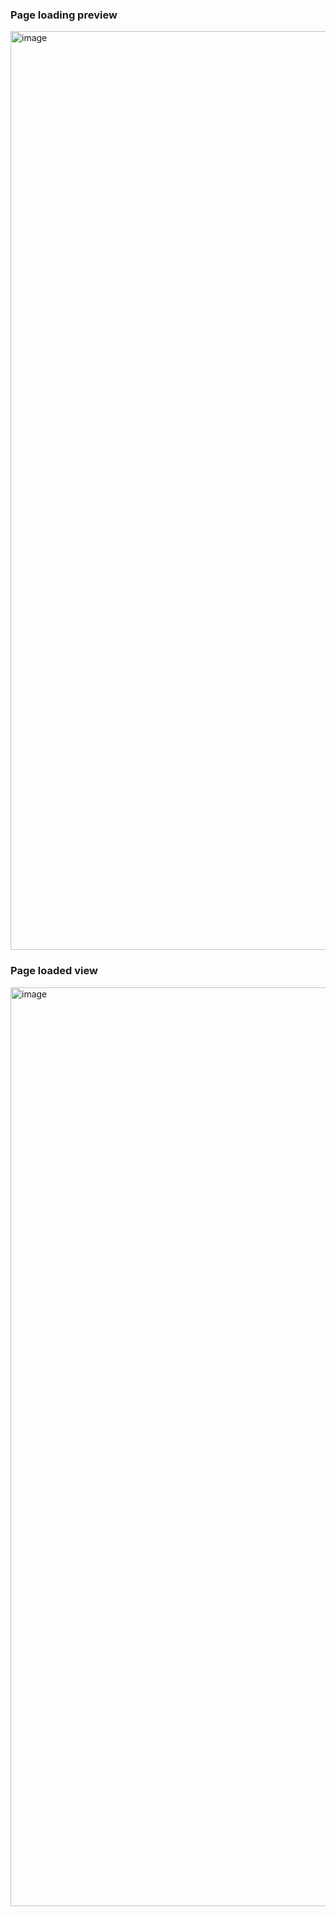 <section>
  <h3>Page loading preview</h3>
  <img width="1470" alt="image" src="https://github.com/2024-Roadmap/css_youtube_clone/assets/106903594/2e1b41ab-3bb3-494f-99a5-f996e7808878">
</section>
<section>
  <h3>Page loaded view</h3>
  <img width="1470" alt="image" src="https://github.com/2024-Roadmap/css_youtube_clone/assets/106903594/db5779da-6821-4ca4-b220-06665ff62c63">
</section>
